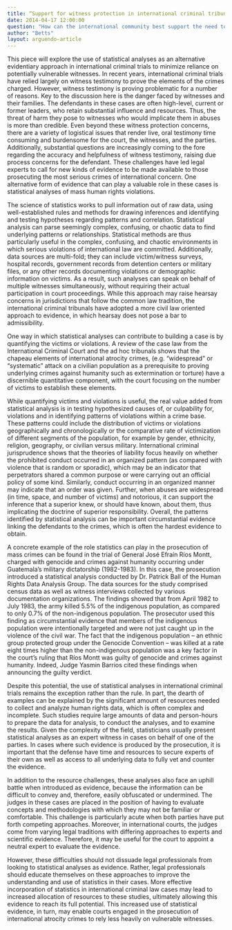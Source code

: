 ```yaml
---
title: “Support for witness protection in international criminal tribunals”
date: 2014-04-17 12:00:00
question: "How can the international community best support the need to protect witnesses in international criminal trials?"
author: "Betts"
layout: arguendo-article
---
```


This piece will explore the use of statistical analyses as an alternative evidentiary approach in international criminal trials to minimize reliance on potentially vulnerable witnesses.  In recent years, international criminal trials have relied largely on witness testimony to prove the elements of the crimes charged.  However, witness testimony is proving problematic for a number of reasons.  Key to the discussion here is the danger faced by witnesses and their families.  The defendants in these cases are often high-level, current or former leaders, who retain substantial influence and resources.  Thus, the threat of harm they pose to witnesses who would implicate them in abuses is more than credible.  Even beyond these witness protection concerns, there are a variety of logistical issues that render live, oral testimony time consuming and burdensome for the court, the witnesses, and the parties.  Additionally, substantial questions are increasingly coming to the fore regarding the accuracy and helpfulness of witness testimony, raising due process concerns for the defendant.  These challenges have led legal experts to call for new kinds of evidence to be made available to those prosecuting the most serious crimes of international concern.  One alternative form of evidence that can play a valuable role in these cases is statistical analyses of mass human rights violations. 

The science of statistics works to pull information out of raw data, using well-established rules and methods for drawing inferences and identifying and testing hypotheses regarding patterns and correlation.  Statistical analysis can parse seemingly complex, confusing, or chaotic data to find underlying patterns or relationships.  Statistical methods are thus particularly useful in the complex, confusing, and chaotic environments in which serious violations of international law are committed.  Additionally, data sources are multi-fold; they can include victim/witness surveys, hospital records, government records from detention centers or military files, or any other records documenting violations or demographic information on victims.  As a result, such analyses can speak on behalf of multiple witnesses simultaneously, without requiring their actual participation in court proceedings.  While this approach may raise hearsay concerns in jurisdictions that follow the common law tradition, the international criminal tribunals have adopted a more civil law oriented approach to evidence, in which hearsay does not pose a bar to admissibility.

One way in which statistical analyses can contribute to building a case is by quantifying the victims or violations.  A review of the case law from the International Criminal Court and the ad hoc tribunals shows that the chapeau elements of international atrocity crimes, (e.g. “widespread” or “systematic” attack on a civilian population as a prerequisite to proving underlying crimes against humanity such as extermination or torture) have a discernible quantitative component, with the court focusing on the number of victims to establish these elements.  

While quantifying victims and violations is useful, the real value added from statistical analysis is in testing hypothesized causes of, or culpability for, violations and in identifying patterns of violations within a crime base.  These patterns could include the distribution of victims or violations geographically and chronologically or the comparative rate of victimization of different segments of the population, for example by gender, ethnicity, religion, geography, or civilian versus military.   International criminal jurisprudence shows that the theories of liability focus heavily on whether the prohibited conduct occurred in an organized pattern (as compared with violence that is random or sporadic), which may be an indicator that perpetrators shared a common purpose or were carrying out an official policy of some kind. Similarly, conduct occurring in an organized manner may indicate that an order was given.  Further, when abuses are widespread (in time, space, and number of victims) and notorious, it can support the inference that a superior knew, or should have known, about them, thus implicating the doctrine of superior responsibility.  Overall, the patterns identified by statistical analysis can be important circumstantial evidence linking the defendants to the crimes, which is often the hardest evidence to obtain. 

A concrete example of the role statistics can play in the prosecution of mass crimes can be found in the trial of General José Efraín Ríos Montt, charged with genocide and crimes against humanity occurring under Guatemala’s military dictatorship (1982-1983).  In this case, the prosecution introduced a statistical analysis conducted by Dr. Patrick Ball of the Human Rights Data Analysis Group.  The data sources for the study comprised census data as well as witness interviews collected by various documentation organizations.  The findings showed that from April 1982 to July 1983, the army killed 5.5% of the indigenous population, as compared to only 0.7% of the non-indigenous population.  The prosecutor used this finding as circumstantial evidence that members of the indigenous population were intentionally targeted and were not just caught up in the violence of the civil war.  The fact that the indigenous population – an ethnic group protected group under the Genocide Convention – was killed at a rate eight times higher than the non-indigenous population was a key factor in the court’s ruling that Ríos Montt was guilty of genocide and crimes against humanity.  Indeed, Judge Yasmin Barrios cited these findings when announcing the guilty verdict.
  
Despite this potential, the use of statistical analyses in international criminal trials remains the exception rather than the rule.  In part, the dearth of examples can be explained by the significant amount of resources needed to collect and analyze human rights data, which is often complex and incomplete. Such studies require large amounts of data and person-hours to prepare the data for analysis, to conduct the analyses, and to examine the results. Given the complexity of the field, statisticians usually present statistical analyses as an expert witness in cases on behalf of one of the parties.  In cases where such evidence is produced by the prosecution, it is important that the defense have time and resources to secure experts of their own as well as access to all underlying data to fully vet and counter the evidence.
  
In addition to the resource challenges, these analyses also face an uphill battle when introduced as evidence, because the information can be difficult to convey and, therefore, easily obfuscated or undermined.  The judges in these cases are placed in the position of having to evaluate concepts and methodologies with which they may not be familiar or comfortable.  This challenge is particularly acute when both parties have put forth competing approaches.  Moreover, in international courts, the judges come from varying legal traditions with differing approaches to experts and scientific evidence.  Therefore, it may be useful for the court to appoint a neutral expert to evaluate the evidence.

However, these difficulties should not dissuade legal professionals from looking to statistical analyses as evidence.  Rather, legal professionals should educate themselves on these approaches to improve the understanding and use of statistics in their cases.  More effective incorporation of statistics in international criminal law cases may lead to increased allocation of resources to these studies, ultimately allowing this evidence to reach its full potential.  This increased use of statistical evidence, in turn, may enable courts engaged in the prosecution of international atrocity crimes to rely less heavily on vulnerable witnesses.
 

